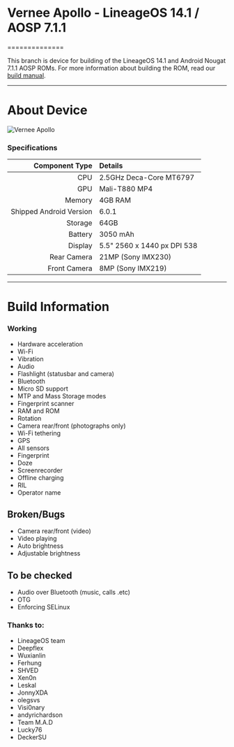 # Vernee Apollo - LineageOS 14.1 / AOSP 7.1.1
==============

This branch is device for building of the LineageOS 14.1 and Android Nougat 7.1.1 AOSP ROMs. For more information about building the ROM, read our [build manual](manual).

---

# About Device

![Vernee Apollo](http://o6qke6e6v.bkt.clouddn.com/K557_Specs_01.jpg "Vernee Apollo")


### Specifications

Component Type | Details
-------:|:-------------------------
CPU     | 2.5GHz Deca-Core MT6797
GPU     | Mali-T880 MP4
Memory  | 4GB RAM
Shipped Android Version | 6.0.1
Storage | 64GB
Battery | 3050 mAh
Display | 5.5" 2560 x 1440 px DPI 538
Rear Camera | 21MP (Sony IMX230)
Front Camera | 8MP (Sony IMX219)

---

# Build Information

### Working
 * Hardware acceleration
 * Wi-Fi
 * Vibration
 * Audio
 * Flashlight (statusbar and camera)
 * Bluetooth
 * Micro SD support
 * MTP and Mass Storage modes
 * Fingerprint scanner
 * RAM and ROM
 * Rotation
 * Camera rear/front (photographs only)
 * Wi-Fi tethering
 * GPS
 * All sensors
 * Fingerprint
 * Doze
 * Screenrecorder
 * Offline charging
 * RIL
 * Operator name

## Broken/Bugs
 * Camera rear/front (video)
 * Video playing
 * Auto brightness
 * Adjustable brightness

## To be checked
 * Audio over Bluetooth (music, calls .etc)
 * OTG
 * Enforcing SELinux



### Thanks to:
 * LineageOS team
 * Deepflex
 * Wuxianlin
 * Ferhung
 * SHVED
 * Xen0n
 * Leskal
 * JonnyXDA
 * olegsvs
 * Visi0nary
 * andyrichardson
 * Team M.A.D
 * Lucky76
 * DeckerSU
